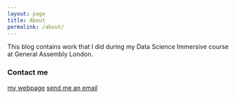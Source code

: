 ```yaml
---
layout: page
title: About
permalink: /about/
---
```


This blog contains work that I did during my Data Science Immersive
course at General Assembly London.


### Contact me

[my webpage](http://ana.cachopo.org)
[send me an email](mailto:ana@cachopo.org)
